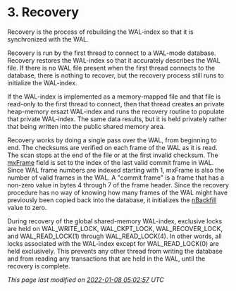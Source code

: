 # 3\. Recovery



Recovery is the process of rebuilding the WAL\-index so that it is
synchronized with the WAL.




Recovery is run by the first thread to connect to a WAL\-mode database.
Recovery restores the WAL\-index so that it accurately describes the
WAL file. If there is no WAL file present when the first thread connects
to the database, there is nothing to recover, but the recovery process
still runs to initialize the WAL\-index.




If the WAL\-index is implemented as a memory\-mapped file and that file is
read\-only to the first thread to connect, then that thread creates an
private heap\-memory ersazt WAL\-index and runs the recovery routine to
populate that private WAL\-index. The same data results, but it is held
privately rather that being written into the public shared memory area.




Recovery works by doing a single pass over the WAL, from beginning to end.
The checksums are verified on each frame of the WAL as it is read. The
scan stops at the end of the file or at the first invalid checksum.
The [mxFrame](walformat.html#mxframe) field is set to the index of the last valid commit frame
in WAL. Since WAL frame numbers are indexed starting with 1, mxFrame is
also the number of valid frames in the WAL. A "commit frame" is a frame
that has a non\-zero value in bytes 4 through 7 of the frame header.
Since the recovery procedure has no way of knowing how many frames of the
WAL might have previously been copied back into the database, it initializes
the [nBackfill](walformat.html#nbackfill) value to zero.




During recovery of the global shared\-memory WAL\-index, exclusive locks are
held on WAL\_WRITE\_LOCK, WAL\_CKPT\_LOCK, WAL\_RECOVER\_LOCK, and WAL\_READ\_LOCK(1\) through WAL\_READ\_LOCK(4\). In other words, all locks associated with the
WAL\-index except for WAL\_READ\_LOCK(0\) are held exclusively. This prevents
any other thread from writing the database and from reading any transactions
that are held in the WAL, until the recovery is complete.


*This page last modified on [2022\-01\-08 05:02:57](https://sqlite.org/docsrc/honeypot) UTC* 


